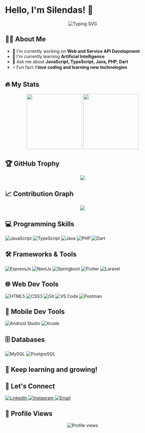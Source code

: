 # Hello, I'm Silendas! 👋

<div align="center">
  <img src="https://readme-typing-svg.herokuapp.com?font=Fira+Code&pause=1000&color=F7F7F7&width=435&lines=Welcome+to+my+GitHub+Profile!;I'm+a+Passionate+Developer;Always+learning+new+things" alt="Typing SVG" />
</div>

## 👨‍💻 About Me
- 🔭 I'm currently working on **Web and Service API Development**
- 🌱 I'm currently learning **Artificial Intelligence**
- 💬 Ask me about **JavaScript, TypeScript, Java, PHP, Dart**
- ⚡ Fun fact: **I love coding and learning new technologies**

## 🔥 My Stats
<div align="center">
  <img height="180em" src="https://github-readme-stats.vercel.app/api?username=silendas&show_icons=true&theme=radical&include_all_commits=true&count_private=true"/>
  <img height="180em" src="https://github-readme-stats.vercel.app/api/top-langs/?username=silendas&layout=compact&langs_count=7&theme=radical"/>
</div>

## 🏆 GitHub Trophy
<div align="center">
  <img src="https://github-profile-trophy.vercel.app/?username=silendas&theme=radical&row=1&column=6" />
</div>

## 📈 Contribution Graph
<div align="center">
  <img src="https://github-readme-streak-stats.herokuapp.com/?user=silendas&theme=radical" />
</div>

## 💻 Programming Skills
![JavaScript](https://img.shields.io/badge/JavaScript-ES6+-F7DF1E?style=for-the-badge&logo=javascript&logoColor=black)
![TypeScript](https://img.shields.io/badge/TypeScript-4.0+-3178C6?style=for-the-badge&logo=typescript&logoColor=white)
![Java](https://img.shields.io/badge/Java-11+-007396?style=for-the-badge&logo=java&logoColor=white)
![PHP](https://img.shields.io/badge/PHP-7.4+-777BB4?style=for-the-badge&logo=php&logoColor=white)
![Dart](https://img.shields.io/badge/Dart-2.10+-0175C2?style=for-the-badge&logo=dart&logoColor=white)

## 🛠 Frameworks & Tools
![ExpressJs](https://img.shields.io/badge/ExpressJs-000000?style=for-the-badge&logo=express&logoColor=white)
![NextJs](https://img.shields.io/badge/NextJs-000000?style=for-the-badge&logo=next.js&logoColor=white)
![Springboot](https://img.shields.io/badge/Springboot-6DB33F?style=for-the-badge&logo=spring&logoColor=white)
![Flutter](https://img.shields.io/badge/Flutter-02569B?style=for-the-badge&logo=flutter&logoColor=white)
![Laravel](https://img.shields.io/badge/Laravel-FF2D20?style=for-the-badge&logo=laravel&logoColor=white)

## 🌐 Web Dev Tools
![HTML5](https://img.shields.io/badge/HTML5-E34F26?style=for-the-badge&logo=html5&logoColor=white)
![CSS3](https://img.shields.io/badge/CSS3-1572B6?style=for-the-badge&logo=css3&logoColor=white)
![Git](https://img.shields.io/badge/Git-F05032?style=for-the-badge&logo=git&logoColor=white)
![VS Code](https://img.shields.io/badge/VS_Code-007ACC?style=for-the-badge&logo=visual-studio-code&logoColor=white)
![Postman](https://img.shields.io/badge/Postman-FF6C37?style=for-the-badge&logo=postman&logoColor=white)

## 📱 Mobile Dev Tools
![Android Studio](https://img.shields.io/badge/Android_Studio-3DDC84?style=for-the-badge&logo=android-studio&logoColor=white)
![Xcode](https://img.shields.io/badge/Xcode-147EFB?style=for-the-badge&logo=xcode&logoColor=white)

## 🗄️ Databases
![MySQL](https://img.shields.io/badge/MySQL-4479A1?style=for-the-badge&logo=mysql&logoColor=white)
![PostgreSQL](https://img.shields.io/badge/PostgreSQL-316192?style=for-the-badge&logo=postgresql&logoColor=white)

## 🌱 Keep learning and growing!

## 🤝 Let's Connect
<div align="left">
  <a href="https://www.linkedin.com/in/myasminnh/" target="_blank">
    <img src="https://img.shields.io/badge/LinkedIn-%230077B5.svg?&style=for-the-badge&logo=linkedin&logoColor=white" alt="LinkedIn">
  </a>
  <a href="https://www.instagram.com/nulhakim213/" target="_blank">
    <img src="https://img.shields.io/badge/Instagram-%23E4405F.svg?&style=for-the-badge&logo=instagram&logoColor=white" alt="Instagram">
  </a>
  <a href="mailto:muhammadyasminnulhakim34@gmail.com">
    <img src="https://img.shields.io/badge/Email-D14836?style=for-the-badge&logo=gmail&logoColor=white" alt="Email">
  </a>
</div>

## 👀 Profile Views
<div align="center">
  <img src="https://komarev.com/ghpvc/?username=silendas&label=Profile%20views&color=0e75b6&style=flat" alt="Profile views" />
</div>
